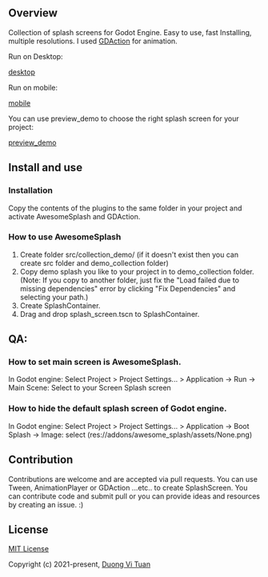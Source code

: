 ## Overview
Collection of splash screens for Godot Engine. Easy to use, fast Installing, multiple resolutions.
I used [GDAction](https://github.com/duongvituan/godot-action-animation-framework) for animation.

Run on Desktop:

[desktop](https://github.com/duongvituan/godot-awesome-splash/blob/master/image_readme/desktop_size.gif)

Run on mobile:

[mobile](https://github.com/duongvituan/godot-awesome-splash/blob/master/image_readme/mobile_size.gif)

You can use preview_demo to choose the right splash screen for your project:

[preview_demo](https://github.com/duongvituan/godot-awesome-splash/blob/master/image_readme/preview_demo.gif)

## Install and use

### Installation
Copy the contents of the plugins to the same folder in your project and activate AwesomeSplash and GDAction.


### How to use AwesomeSplash
1. Create folder src/collection_demo/ (if it doesn't exist then you can create src folder and demo_collection folder)
2. Copy demo splash you like to your project in to demo_collection folder.
(Note: If you copy to another folder, just fix the "Load failed due to missing dependencies" error by clicking "Fix Dependencies" and selecting your path.)
3. Create SplashContainer.
4. Drag and drop splash_screen.tscn to SplashContainer.


## QA:
### How to set main screen is AwesomeSplash.
In Godot engine: Select Project > Project Settings... > Application -> Run -> Main Scene: Select to your Screen Splash screen

### How to hide the default splash screen of Godot engine.
In Godot engine: Select Project > Project Settings... > Application -> Boot Splash -> Image: select (res://addons/awesome_splash/assets/None.png)


## Contribution
Contributions are welcome and are accepted via pull requests.
You can use Tween, AnimationPlayer or GDAction ...etc.. to create SplashScreen.
You can contribute code and submit pull or you can provide ideas and resources by creating an issue. :)


## License

[MIT License](https://github.com/duongvituan/godot-action-animation-framework/blob/master/LICENSE)

Copyright (c) 2021-present, [Duong Vi Tuan](https://github.com/duongvituan)

